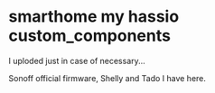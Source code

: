 # smarthome my hassio custom_components
I uploded just in case of necessary...

Sonoff official firmware, Shelly and Tado I have here.